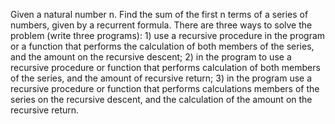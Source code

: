 Given a natural number n. Find the sum of the first n terms of a series of numbers,
given by a recurrent formula. There are three ways to solve the problem
(write three programs): 1) use a recursive procedure in the program or
a function that performs the calculation of both members of the series, and the amount on the recursive descent;
2) in the program to use a recursive procedure or function that performs
calculation of both members of the series, and the amount of recursive return; 3) in the program
use a recursive procedure or function that performs calculations
members of the series on the recursive descent, and the calculation of the amount on the recursive
return.
